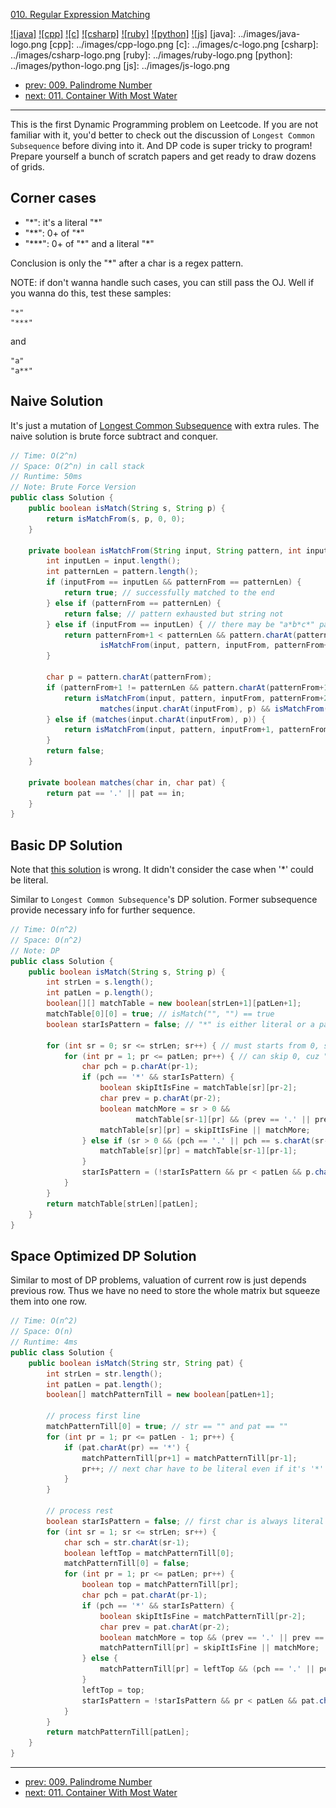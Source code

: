 [010. Regular Expression Matching](https://leetcode.com/problems/regular-expression-matching/)

[![java]](../java/010-regular-expression-matching.md)
[![cpp]](../cpp/010-regular-expression-matching.md)
[![c]](../c/010-regular-expression-matching.md)
[![csharp]](../csharp/010-regular-expression-matching.md)
[![ruby]](../ruby/010-regular-expression-matching.md)
[![python]](../python/010-regular-expression-matching.md)
[![js]](../js/010-regular-expression-matching.md)
[java]: ../images/java-logo.png
[cpp]: ../images/cpp-logo.png
[c]: ../images/c-logo.png
[csharp]: ../images/csharp-logo.png
[ruby]: ../images/ruby-logo.png
[python]: ../images/python-logo.png
[js]: ../images/js-logo.png

- [prev: 009. Palindrome Number](009-palindrome-number.md)
- [next: 011. Container With Most Water](011-container-with-most-water.md)

---

This is the first Dynamic Programming problem on Leetcode. If you are not familiar with it, you'd better to check out the discussion of `Longest Common Subsequence`
before diving into it. And DP code is super tricky to program! Prepare yourself a bunch of scratch papers and get ready to draw dozens of
grids.

## Corner cases
- "\*": it's a literal "\*"
- "\*\*": 0+ of "\*"
- "\*\*\*": 0+ of "\*" and a literal "\*"

Conclusion is only the "*" after a char is a regex pattern.

NOTE: if don't wanna handle such cases, you can still pass the OJ. Well if you wanna do this, test these samples:
```
"*"
"***"
```
and
```
"a"
"a**"
```

## Naive Solution
It's just a mutation of [Longest Common Subsequence](https://en.wikipedia.org/wiki/Longest_common_subsequence_problem) with extra rules. The naive solution is brute force subtract and conquer.
```java
// Time: O(2^n)
// Space: O(2^n) in call stack
// Runtime: 50ms
// Note: Brute Force Version
public class Solution {
    public boolean isMatch(String s, String p) {
        return isMatchFrom(s, p, 0, 0);
    }

    private boolean isMatchFrom(String input, String pattern, int inputFrom, int patternFrom) {
        int inputLen = input.length();
        int patternLen = pattern.length();
        if (inputFrom == inputLen && patternFrom == patternLen) {
            return true; // successfully matched to the end
        } else if (patternFrom == patternLen) {
            return false; // pattern exhausted but string not
        } else if (inputFrom == inputLen) { // there may be "a*b*c*" pattern left
            return patternFrom+1 < patternLen && pattern.charAt(patternFrom+1) == '*' &&
                    isMatchFrom(input, pattern, inputFrom, patternFrom+2);
        }

        char p = pattern.charAt(patternFrom);
        if (patternFrom+1 != patternLen && pattern.charAt(patternFrom+1) == '*') { // either match current or skip
            return isMatchFrom(input, pattern, inputFrom, patternFrom+2) ||
                    matches(input.charAt(inputFrom), p) && isMatchFrom(input, pattern, inputFrom+1, patternFrom);
        } else if (matches(input.charAt(inputFrom), p)) {
            return isMatchFrom(input, pattern, inputFrom+1, patternFrom+1);
        }
        return false;
    }

    private boolean matches(char in, char pat) {
        return pat == '.' || pat == in;
    }
}
```

## Basic DP Solution
Note that [this solution](https://leetcode.com/discuss/66032/java-solution-o-n-2-dp-with-some-explanations) is wrong. It didn't consider the case
when '*' could be literal.

Similar to `Longest Common Subsequence`'s DP solution. Former subsequence provide necessary info for further sequence.
```java
// Time: O(n^2)
// Space: O(n^2)
// Note: DP
public class Solution {
    public boolean isMatch(String s, String p) {
        int strLen = s.length();
        int patLen = p.length();
        boolean[][] matchTable = new boolean[strLen+1][patLen+1];
        matchTable[0][0] = true; // isMatch("", "") == true
        boolean starIsPattern = false; // "*" is either literal or a pattern

        for (int sr = 0; sr <= strLen; sr++) { // must starts from 0, so "" matches /a*/
            for (int pr = 1; pr <= patLen; pr++) { // can skip 0, cuz "a" doesn't match //
                char pch = p.charAt(pr-1);
                if (pch == '*' && starIsPattern) {
                    boolean skipItIsFine = matchTable[sr][pr-2];
                    char prev = p.charAt(pr-2);
                    boolean matchMore = sr > 0 &&
                            matchTable[sr-1][pr] && (prev == '.' || prev == s.charAt(sr-1));
                    matchTable[sr][pr] = skipItIsFine || matchMore;
                } else if (sr > 0 && (pch == '.' || pch == s.charAt(sr-1))) {
                    matchTable[sr][pr] = matchTable[sr-1][pr-1];
                }
                starIsPattern = (!starIsPattern && pr < patLen && p.charAt(pr) == '*');
            }
        }
        return matchTable[strLen][patLen];
    }
}
```

## Space Optimized DP Solution
Similar to most of DP problems, valuation of current row is just depends previous row. 
Thus we have no need to store the whole matrix but squeeze them into one row.
```java
// Time: O(n^2)
// Space: O(n)
// Runtime: 4ms
public class Solution {
    public boolean isMatch(String str, String pat) {
        int strLen = str.length();
        int patLen = pat.length();
        boolean[] matchPatternTill = new boolean[patLen+1];

        // process first line
        matchPatternTill[0] = true; // str == "" and pat == ""
        for (int pr = 1; pr <= patLen - 1; pr++) {
            if (pat.charAt(pr) == '*') {
                matchPatternTill[pr+1] = matchPatternTill[pr-1];
                pr++; // next char have to be literal even if it's '*'
            }
        }

        // process rest
        boolean starIsPattern = false; // first char is always literal
        for (int sr = 1; sr <= strLen; sr++) {
            char sch = str.charAt(sr-1);
            boolean leftTop = matchPatternTill[0];
            matchPatternTill[0] = false;
            for (int pr = 1; pr <= patLen; pr++) {
                boolean top = matchPatternTill[pr];
                char pch = pat.charAt(pr-1);
                if (pch == '*' && starIsPattern) {
                    boolean skipItIsFine = matchPatternTill[pr-2];
                    char prev = pat.charAt(pr-2);
                    boolean matchMore = top && (prev == '.' || prev == sch);
                    matchPatternTill[pr] = skipItIsFine || matchMore;
                } else {
                    matchPatternTill[pr] = leftTop && (pch == '.' || pch == sch);
                }
                leftTop = top;
                starIsPattern = !starIsPattern && pr < patLen && pat.charAt(pr) == '*';
            }
        }
        return matchPatternTill[patLen];
    }
}
```

---

- [prev: 009. Palindrome Number](009-palindrome-number.md)
- [next: 011. Container With Most Water](011-container-with-most-water.md)
